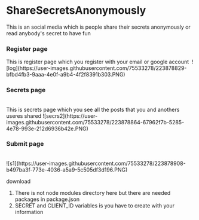 # ShareSecretsAnonymously
This is an social media which is people share their secrets anonymously or read anybody's secret to have fun
</br>
<h3> Register page </h3>
This is register page which you register with your email or google account
<img>
![log](https://user-images.githubusercontent.com/75533278/223878829-bfbd4fb3-9aaa-4e0f-a9b4-4f2f8391b303.PNG)


</br>
<h3> Secrets page </h3>
</br>
This is secrets page which you see all the posts that you and anothers useres shared
![secrs2](https://user-images.githubusercontent.com/75533278/223878864-67962f7b-5285-4e78-993e-212d6936b42e.PNG)


</br>
<h3> Submit page </h3>
</br>
![s1](https://user-images.githubusercontent.com/75533278/223878908-b497ba3f-773e-4036-a5a9-5c505df3d196.PNG)

download
1) There is not node modules directory here but there are needed packages in package.json
2) SECRET and CLIENT_ID variables is you have to create with your information 
